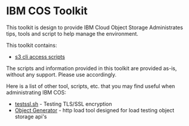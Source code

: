 # IBM COS Toolkit

This toolkit is design to provide IBM Cloud Object Storage Administrates tips, tools and script to help manage the environment.

This toolkit contains:

* [s3 cli access scripts](s3_access_scripts/)

The scripts and information provided in this toolkit are provided as-is, without any support.  Please use accordingly.

Here is a list of other tool, scripts, etc. that you may find useful when administrating IBM COS:

* [testssl.sh](https://testssl.sh/) - Testing TLS/SSL encryption
* [Object Generator](https://github.com/IBM/og) - http load tool designed for load testing object storage api's

